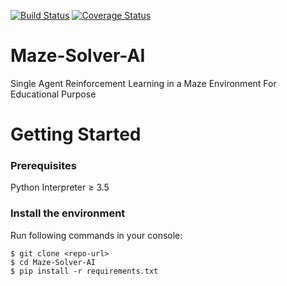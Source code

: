 [![Build Status](https://travis-ci.com/Ja721kai/Maze-Solver-AI.svg?branch=master)](https://travis-ci.com/Ja721kai/Maze-Solver-AI)
[![Coverage Status](https://coveralls.io/repos/github/Ja721kai/Maze-Solver-AI/badge.svg?branch=master)](https://coveralls.io/github/Ja721kai/Maze-Solver-AI?branch=master)
# Maze-Solver-AI
Single Agent Reinforcement Learning in a Maze Environment For Educational Purpose

# Getting Started
### Prerequisites
Python Interpreter ≥ 3.5 <br/>

### Install the environment
Run following commands in your console:
```
$ git clone <repo-url>
$ cd Maze-Solver-AI
$ pip install -r requirements.txt 
```
